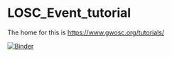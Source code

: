 # LOSC_Event_tutorial

The home for this is https://www.gwosc.org/tutorials/

[![Binder](https://mybinder.org/badge_logo.svg)](https://hub.gke2.mybinder.org/user/ucb-stat-159-s23-hw02-choudhs-ddsvyvgd/lab/workspaces/auto-I/tree/LOSC_Event_tutorial.ipynb)
